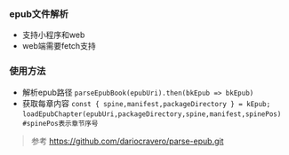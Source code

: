 ### epub文件解析
- 支持小程序和web
- web端需要fetch支持

### 使用方法
- 解析epub路径
`parseEpubBook(epubUri).then(bkEpub => bkEpub)`
- 获取每章内容
`const { spine,manifest,packageDirectory } = kEpub;`
`loadEpubChapter(epubUri,packageDirectory,spine,manifest,spinePos) #spinePos表示章节序号`


> 参考 https://github.com/dariocravero/parse-epub.git